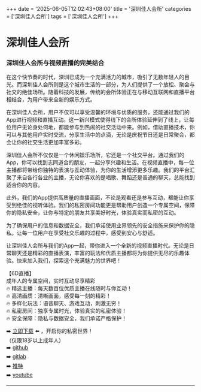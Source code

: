 +++
date = '2025-06-05T12:02:43+08:00'
title = '深圳佳人会所'
categories = ['深圳佳人会所']
tags = ['深圳佳人会所']
+++

# 深圳佳人会所

### 深圳佳人会所与视频直播的完美结合

在这个快节奏的时代，深圳已成为一个充满活力的城市，吸引了无数年轻人的目光。而深圳佳人会所则是这个城市生活的一部分，为人们提供了一个放松、聚会与社交的绝佳场所。随着科技的发展，传统的会所体验正在与移动互联网和直播平台相结合，为用户带来全新的娱乐方式。

在深圳佳人会所，用户不仅可以享受温馨的环境与优质的服务，还能通过我们的App进行视频和直播互动。这一新兴模式使得线下的会所体验延伸到了线上，让每位用户无论身处何地，都能参与到热闹的社交活动中来。例如，借助直播技术，你可以与其他用户实时交流，分享生活中的点滴，无论是庆祝节日还是日常聚会，都会让你的社交生活更加丰富多彩。

深圳佳人会所不仅仅是一个休闲娱乐场所，它还是一个社交平台。通过我们的App，你可以找到志同道合的朋友，一起分享兴趣和生活。在视频直播中，每一位主播都将带给你独特的表演与互动体验，为你的生活增添更多乐趣。我们的平台汇聚了来自各行各业的主播，无论你喜欢的是唱歌、舞蹈还是普通的聊天，总能找到适合你的内容。

此外，我们的App提供高质量的直播画面，不论是观看还是参与互动，都能让你享受到绝佳的视听体验。我们的私密房间功能更是帮助用户创造一个专属空间，保障你的隐私安全，让你与特定的朋友共享美好时光，体验真实而私密的互动。

为了确保用户的信息和数据安全，我们承诺使用业界领先的安全措施来保护你的隐私。让每一位用户在享受社交乐趣的过程中，感受到安心与舒适。

让深圳佳人会所与我们的App一起，带你进入一个全新的视频直播时代。无论是日常聊天还是精彩的直播表演，丰富的玩法和优质主播都将为你提供无尽的乐趣体验。快来加入我们，探索这个充满魅力的世界吧！

【6D直播】  
成年人的专属空间，实时互动尽享精彩  
🔥 精选主播：每天数百位优质主播在线随时与你互动！  
🔥 高清画质：清晰画面，感受每一刻的精彩！  
🔥 多样化玩法：语音聊天、游戏互动，刺激无穷！  
🔥 私密房间：独享专属时光，体验真实的私密体验！  
🔥 安全保障：隐私与数据安全，我们承诺严格保护！  

➡️ [立即下载](https://down123.s3.ap-east-1.amazonaws.com/down/down.html?channelCode=blog) ⬅️ ，开启你的私密世界！  
（仅限18岁以上成年人）  
➡️ [github](https://aldult-live.github.io/)  
➡️ [gitlab](https://seo-09598d.gitlab.io/)  
➡️ [推特](https://x.com/wegame33)  
➡️ [youtube](https://www.youtube.com/@6Dlive)  

---
